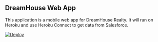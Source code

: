 DreamHouse Web App
------------------

This application is a mobile web app for DreamHouse Realty. It will run on Heroku and use Heroku Connect to get data from Salesforce.

<a href="https://heroku.com/deploy">
  <img src="https://www.herokucdn.com/deploy/button.svg" alt="Deploy">
</a>

